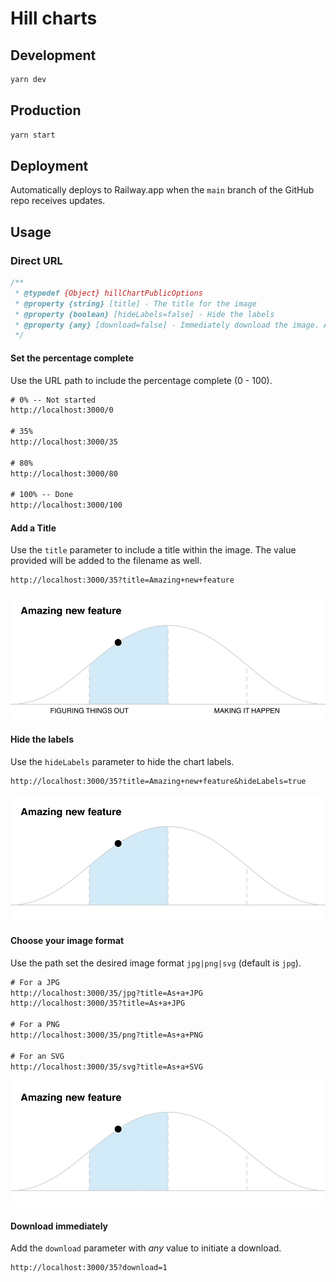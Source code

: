 # Hill charts

## Development

```zsh
yarn dev
```

## Production

```zsh
yarn start
```

## Deployment

Automatically deploys to Railway.app when the `main` branch of the GitHub repo receives updates.

## Usage

### Direct URL

```js
/**
 * @typedef {Object} hillChartPublicOptions
 * @property {string} [title] - The title for the image
 * @property {boolean} [hideLabels=false] - Hide the labels
 * @property {any} [download=false] - Immediately download the image. Any value triggers it
 */
```

#### Set the percentage complete

Use the URL path to include the percentage complete (0 - 100).

```txt
# 0% -- Not started
http://localhost:3000/0

# 35%
http://localhost:3000/35

# 80%
http://localhost:3000/80

# 100% -- Done
http://localhost:3000/100
```

#### Add a Title

Use the `title` parameter to include a title within the image. The value provided will be added to the filename as well.

```txt
http://localhost:3000/35?title=Amazing+new+feature
```

![Hillchart for "Amazing new feature" at 35% completion](./images/hill-chart-at-35-Amazing_new_feature.jpg)

#### Hide the labels

Use the `hideLabels` parameter to hide the chart labels.

```txt
http://localhost:3000/35?title=Amazing+new+feature&hideLabels=true
```

![Hillchart for "Amazing new feature" at 35% completion without labels](./images/hill-chart-at-35-Amazing_new_feature--no-labels.jpg)


#### Choose your image format

Use the path set the desired image format `jpg|png|svg` (default is `jpg`).

```txt
# For a JPG
http://localhost:3000/35/jpg?title=As+a+JPG
http://localhost:3000/35?title=As+a+JPG

# For a PNG
http://localhost:3000/35/png?title=As+a+PNG

# For an SVG
http://localhost:3000/35/svg?title=As+a+SVG
```

![Hillchart for "Amazing new feature" at 35% completion without labels](./images/hill-chart-at-35-Amazing_new_feature--no-labels.jpg)


#### Download immediately

Add the `download` parameter with _any_ value to initiate a download.

```txt
http://localhost:3000/35?download=1
```
